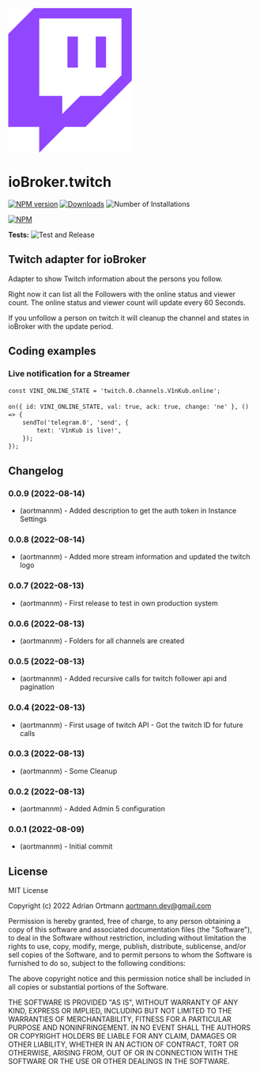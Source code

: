 <img src="admin/twitch.png" width="250">

# ioBroker.twitch

[![NPM version](https://img.shields.io/npm/v/iobroker.twitch.svg)](https://www.npmjs.com/package/iobroker.twitch)
[![Downloads](https://img.shields.io/npm/dm/iobroker.twitch.svg)](https://www.npmjs.com/package/iobroker.twitch)
![Number of Installations](https://iobroker.live/badges/twitch-installed.svg)

[![NPM](https://nodei.co/npm/iobroker.twitch.png?downloads=true)](https://nodei.co/npm/iobroker.twitch/)

**Tests:** ![Test and Release](https://github.com/aortmannm/ioBroker.twitch/workflows/Test%20and%20Release/badge.svg)

## Twitch adapter for ioBroker

Adapter to show Twitch information about the persons you follow.

Right now it can list all the Followers with the online status and viewer count. The online status and viewer count will update every 60 Seconds.

If you unfollow a person on twitch it will cleanup the channel and states in ioBroker with the update period.

## Coding examples

### Live notification for a Streamer

```
const VINI_ONLINE_STATE = 'twitch.0.channels.V1nKub.online';

on({ id: VINI_ONLINE_STATE, val: true, ack: true, change: 'ne' }, () => {
    sendTo('telegram.0', 'send', {
        text: 'V1nKub is live!',
    });
});
```

## Changelog

### 0.0.9 (2022-08-14)

-   (aortmannm) - Added description to get the auth token in Instance Settings

### 0.0.8 (2022-08-14)

-   (aortmannm) - Added more stream information and updated the twitch logo

### 0.0.7 (2022-08-13)

-   (aortmannm) - First release to test in own production system

### 0.0.6 (2022-08-13)

-   (aortmannm) - Folders for all channels are created

### 0.0.5 (2022-08-13)

-   (aortmannm) - Added recursive calls for twitch follower api and pagination

### 0.0.4 (2022-08-13)

-   (aortmannm) - First usage of twitch API - Got the twitch ID for future calls

### 0.0.3 (2022-08-13)

-   (aortmannm) - Some Cleanup

### 0.0.2 (2022-08-13)

-   (aortmannm) - Added Admin 5 configuration

### 0.0.1 (2022-08-09)

-   (aortmannm) - Initial commit

## License

MIT License

Copyright (c) 2022 Adrian Ortmann <aortmann.dev@gmail.com>

Permission is hereby granted, free of charge, to any person obtaining a copy
of this software and associated documentation files (the "Software"), to deal
in the Software without restriction, including without limitation the rights
to use, copy, modify, merge, publish, distribute, sublicense, and/or sell
copies of the Software, and to permit persons to whom the Software is
furnished to do so, subject to the following conditions:

The above copyright notice and this permission notice shall be included in all
copies or substantial portions of the Software.

THE SOFTWARE IS PROVIDED "AS IS", WITHOUT WARRANTY OF ANY KIND, EXPRESS OR
IMPLIED, INCLUDING BUT NOT LIMITED TO THE WARRANTIES OF MERCHANTABILITY,
FITNESS FOR A PARTICULAR PURPOSE AND NONINFRINGEMENT. IN NO EVENT SHALL THE
AUTHORS OR COPYRIGHT HOLDERS BE LIABLE FOR ANY CLAIM, DAMAGES OR OTHER
LIABILITY, WHETHER IN AN ACTION OF CONTRACT, TORT OR OTHERWISE, ARISING FROM,
OUT OF OR IN CONNECTION WITH THE SOFTWARE OR THE USE OR OTHER DEALINGS IN THE
SOFTWARE.
